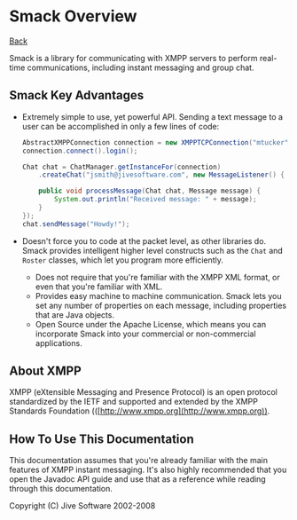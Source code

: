 Smack Overview
==============

[Back](index.md)

Smack is a library for communicating with XMPP servers to perform real-time
communications, including instant messaging and group chat.

Smack Key Advantages
--------------------

  * Extremely simple to use, yet powerful API. Sending a text message to a user can be accomplished in only a few lines of code: 

    ```java
    AbstractXMPPConnection connection = new XMPPTCPConnection("mtucker", "password", "jabber.org");
    connection.connect().login();

    Chat chat = ChatManager.getInstanceFor(connection)
        .createChat("jsmith@jivesoftware.com", new MessageListener() {

        public void processMessage(Chat chat, Message message) {
            System.out.println("Received message: " + message);
        }
    });
    chat.sendMessage("Howdy!");
    ```

* Doesn't force you to code at the packet level, as other libraries do. Smack provides intelligent higher level constructs such as the `Chat` and `Roster` classes, which let you program more efficiently. 
  * Does not require that you're familiar with the XMPP XML format, or even that you're familiar with XML. 
  * Provides easy machine to machine communication. Smack lets you set any number of properties on each message, including properties that are Java objects. 
  * Open Source under the Apache License, which means you can incorporate Smack into your commercial or non-commercial applications. 

About XMPP
----------

XMPP (eXtensible Messaging and Presence Protocol) is an open protocol
standardized by the IETF and supported and extended by the XMPP Standards
Foundation (([http://www.xmpp.org](http://www.xmpp.org)).

How To Use This Documentation
-----------------------------

This documentation assumes that you're already familiar with the main features
of XMPP instant messaging. It's also highly recommended that you open the
Javadoc API guide and use that as a reference while reading through this
documentation.

Copyright (C) Jive Software 2002-2008
